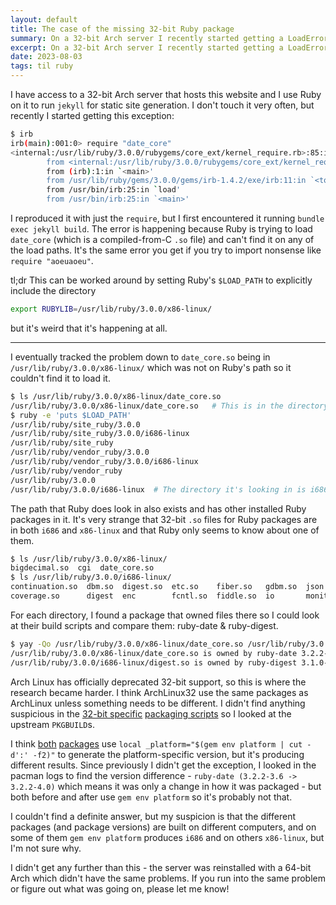 ```yaml
---
layout: default
title: The case of the missing 32-bit Ruby package
summary: On a 32-bit Arch server I recently started getting a LoadError from Ruby when importing date_core, even though the package was installed. Where did it go and why is this happening?
excerpt: On a 32-bit Arch server I recently started getting a LoadError from Ruby when importing date_core, even though the package was installed. Where did it go and why is this happening?
date: 2023-08-03
tags: til ruby
---
```


I have access to a 32-bit Arch server that hosts this website and I use Ruby on it to run `jekyll` for static site generation. I don't touch it very often, but recently I started getting this exception:

```bash
$ irb
irb(main):001:0> require "date_core"
<internal:/usr/lib/ruby/3.0.0/rubygems/core_ext/kernel_require.rb>:85:in `require': cannot load such file -- date_core (LoadError)
        from <internal:/usr/lib/ruby/3.0.0/rubygems/core_ext/kernel_require.rb>:85:in `require'
        from (irb):1:in `<main>'
        from /usr/lib/ruby/gems/3.0.0/gems/irb-1.4.2/exe/irb:11:in `<top (required)>'
        from /usr/bin/irb:25:in `load'
        from /usr/bin/irb:25:in `<main>'
```

I reproduced it with just the `require`, but I first encountered it running `bundle exec jekyll build`. The error is happening because Ruby is trying to load `date_core` (which is a compiled-from-C `.so` file) and can't find it on any of the load paths. It's the same error you get if you try to import nonsense like `require "aoeuaoeu"`.

tl;dr This can be worked around by setting Ruby's `$LOAD_PATH` to explicitly include the directory

```bash
export RUBYLIB=/usr/lib/ruby/3.0.0/x86-linux/
```

but it's weird that it's happening at all.

----

I eventually tracked the problem down to `date_core.so` being in `/usr/lib/ruby/3.0.0/x86-linux/` which was not on Ruby's path so it couldn't find it to load it.

```bash
$ ls /usr/lib/ruby/3.0.0/x86-linux/date_core.so
/usr/lib/ruby/3.0.0/x86-linux/date_core.so   # This is in the directory x86-linux
$ ruby -e 'puts $LOAD_PATH'
/usr/lib/ruby/site_ruby/3.0.0
/usr/lib/ruby/site_ruby/3.0.0/i686-linux
/usr/lib/ruby/site_ruby
/usr/lib/ruby/vendor_ruby/3.0.0
/usr/lib/ruby/vendor_ruby/3.0.0/i686-linux
/usr/lib/ruby/vendor_ruby
/usr/lib/ruby/3.0.0
/usr/lib/ruby/3.0.0/i686-linux  # The directory it's looking in is i686-linux
```

The path that Ruby does look in also exists and has other installed Ruby packages in it. It's very strange that 32-bit `.so` files for Ruby packages are in both `i686` and `x86-linux` and that Ruby only seems to know about one of them.

```bash
$ ls /usr/lib/ruby/3.0.0/x86-linux/
bigdecimal.so  cgi  date_core.so
$ ls /usr/lib/ruby/3.0.0/i686-linux/
continuation.so  dbm.so  digest.so  etc.so    fiber.so   gdbm.so  json        nkf.so       openssl.so   psych.so  racc      rbconfig.rb  ripper.so  stringio.so  syslog.so
coverage.so      digest  enc        fcntl.so  fiddle.so  io       monitor.so  objspace.so  pathname.so  pty.so    rbconfig  readline.so  socket.so  strscan.so   zlib.so
```

For each directory, I found a package that owned files there so I could look at their build scripts and compare them: ruby-date & ruby-digest.

```bash
$ yay -Qo /usr/lib/ruby/3.0.0/x86-linux/date_core.so /usr/lib/ruby/3.0.0/i686-linux/digest.so
/usr/lib/ruby/3.0.0/x86-linux/date_core.so is owned by ruby-date 3.2.2-4.0
/usr/lib/ruby/3.0.0/i686-linux/digest.so is owned by ruby-digest 3.1.0-5.8
```

Arch Linux has officially deprecated 32-bit support, so this is where the research became harder. I think ArchLinux32 use the same packages as ArchLinux unless something needs to be different. I didn't find anything suspicious in the [32-bit specific](https://git.archlinux32.org/packages/tree/extra/ruby-date/PKGBUILD) [packaging scripts](https://git.archlinux32.org/packages/tree/extra/ruby-digest/PKGBUILD) so I looked at the upstream `PKGBUILD`s.

I think [both](https://gitlab.archlinux.org/archlinux/packaging/packages/ruby-date/-/blob/main/PKGBUILD#L29) [packages](https://gitlab.archlinux.org/archlinux/packaging/packages/ruby-digest/-/blob/main/PKGBUILD#L35) use `local _platform="$(gem env platform | cut -d':' -f2)"` to generate the platform-specific version, but it's producing different results. Since previously I didn't get the exception, I looked in the pacman logs to find the version difference - `ruby-date (3.2.2-3.6 -> 3.2.2-4.0)` which means it was only a change in how it was packaged - but both before and after use `gem env platform` so it's probably not that.

I couldn't find a definite answer, but my suspicion is that the different packages (and package versions) are built on different computers, and on some of them `gem env platform` produces `i686` and on others `x86-linux`, but I'm not sure why.

I didn't get any further than this - the server was reinstalled with a 64-bit Arch which didn't have the same problems. If you run into the same problem or figure out what was going on, please let me know!
